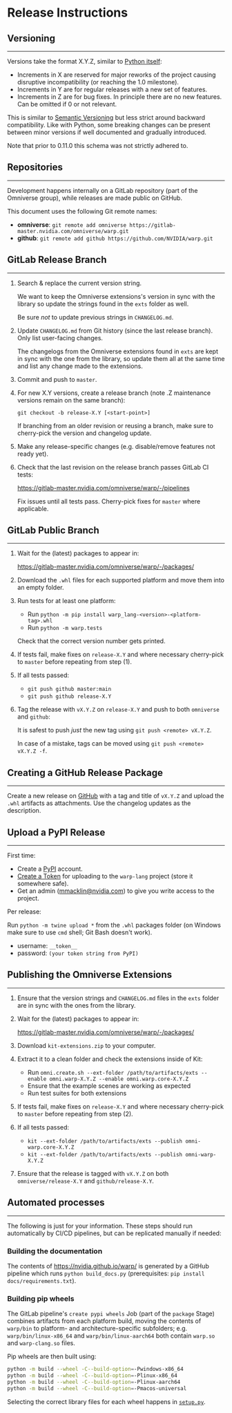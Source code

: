 # Release Instructions

## Versioning

---

Versions take the format X.Y.Z, similar to [Python itself](https://devguide.python.org/developer-workflow/development-cycle/#devcycle):

- Increments in X are reserved for major reworks of the project causing disruptive incompatibility (or reaching the 1.0 milestone).
- Increments in Y are for regular releases with a new set of features.
- Increments in Z are for bug fixes. In principle there are no new features. Can be omitted if 0 or not relevant.

This is similar to [Semantic Versioning](https://semver.org/) but less strict around backward compatibility.
Like with Python, some breaking changes can be present between minor versions if well documented and gradually introduced.

Note that prior to 0.11.0 this schema was not strictly adhered to.

## Repositories

---

Development happens internally on a GitLab repository (part of the Omniverse group), while releases are made public on GitHub.

This document uses the following Git remote names:

- **omniverse**: `git remote add omniverse https://gitlab-master.nvidia.com/omniverse/warp.git`
- **github**: `git remote add github https://github.com/NVIDIA/warp.git`

## GitLab Release Branch

---

1) Search & replace the current version string.

   We want to keep the Omniverse extensions's version in sync with the library so update the strings found in the `exts` folder as well.

   Be sure *not* to update previous strings in `CHANGELOG.md`.

2) Update `CHANGELOG.md` from Git history (since the last release branch). Only list user-facing changes.

   The changelogs from the Omniverse extensions found in `exts` are kept in sync with the one from the library, so update them all at the same time and list any change made to the extensions.

3) Commit and push to `master`.

4) For new X.Y versions, create a release branch (note .Z maintenance versions remain on the same branch):

   `git checkout -b release-X.Y [<start-point>]`

   If branching from an older revision or reusing a branch, make sure to cherry-pick the version and changelog update.

5) Make any release-specific changes (e.g. disable/remove features not ready yet).

6) Check that the last revision on the release branch passes GitLab CI tests:

   <https://gitlab-master.nvidia.com/omniverse/warp/-/pipelines>

   Fix issues until all tests pass. Cherry-pick fixes for `master` where applicable.

## GitLab Public Branch

---

1) Wait for the (latest) packages to appear in:

   <https://gitlab-master.nvidia.com/omniverse/warp/-/packages/>

2) Download the `.whl` files for each supported platform and move them into an empty folder.

3) Run tests for at least one platform:

    - Run `python -m pip install warp_lang-<version>-<platform-tag>.whl`
    - Run `python -m warp.tests`

    Check that the correct version number gets printed.

4) If tests fail, make fixes on `release-X.Y` and where necessary cherry-pick to `master` before repeating from step (1).

5) If all tests passed:

   - `git push github master:main`
   - `git push github release-X.Y`

6) Tag the release with `vX.Y.Z` on `release-X.Y` and push to both `omniverse` and `github`:

   It is safest to push *just* the new tag using `git push <remote> vX.Y.Z`.

   In case of a mistake, tags can be moved using `git push <remote> vX.Y.Z -f`.

## Creating a GitHub Release Package

---

Create a new release on [GitHub](https://github.com/NVIDIA/warp) with a tag and title of `vX.Y.Z` and upload the `.whl` artifacts as attachments. Use the changelog updates as the description.

## Upload a PyPI Release

---

First time:

- Create a [PyPI](https://pypi.org/) account.
- [Create a Token](https://pypi.org/manage/account/#api-tokens) for uploading to the `warp-lang` project (store it somewhere safe).
- Get an admin (<mmacklin@nvidia.com>) to give you write access to the project.

Per release:

Run `python -m twine upload *` from the `.whl` packages folder (on Windows make sure to use `cmd` shell; Git Bash doesn't work).

- username: `__token__`
- password: `(your token string from PyPI)`

## Publishing the Omniverse Extensions

---

1) Ensure that the version strings and `CHANGELOG.md` files in the `exts` folder are in sync with the ones from the library.

2) Wait for the (latest) packages to appear in:

   <https://gitlab-master.nvidia.com/omniverse/warp/-/packages/>

3) Download `kit-extensions.zip` to your computer.

4) Extract it to a clean folder and check the extensions inside of Kit:

    - Run `omni.create.sh --ext-folder /path/to/artifacts/exts --enable omni.warp-X.Y.Z --enable omni.warp.core-X.Y.Z`
    - Ensure that the example scenes are working as expected
    - Run test suites for both extensions

5) If tests fail, make fixes on `release-X.Y` and where necessary cherry-pick to `master` before repeating from step (2).

6) If all tests passed:

   - `kit --ext-folder /path/to/artifacts/exts --publish omni-warp.core-X.Y.Z`
   - `kit --ext-folder /path/to/artifacts/exts --publish omni-warp-X.Y.Z`

7) Ensure that the release is tagged with `vX.Y.Z` on both `omniverse/release-X.Y` and `github/release-X.Y`.

## Automated processes

---

The following is just for your information. These steps should run automatically by CI/CD pipelines, but can be replicated manually if needed:

### Building the documentation

The contents of <https://nvidia.github.io/warp/> is generated by a GitHub pipeline which runs `python build_docs.py` (prerequisites: `pip install docs/requirements.txt`).

### Building pip wheels

The GitLab pipeline's `create pypi wheels` Job (part of the `package` Stage) combines artifacts from each platform build, moving the contents of `warp/bin` to platform- and architecture-specific
subfolders; e.g. `warp/bin/linux-x86_64` and `warp/bin/linux-aarch64` both contain `warp.so` and `warp-clang.so` files.

Pip wheels are then built using:

```bash
python -m build --wheel -C--build-option=-Pwindows-x86_64
python -m build --wheel -C--build-option=-Plinux-x86_64
python -m build --wheel -C--build-option=-Plinux-aarch64
python -m build --wheel -C--build-option=-Pmacos-universal
```

Selecting the correct library files for each wheel happens in [`setup.py`](setup.py).
